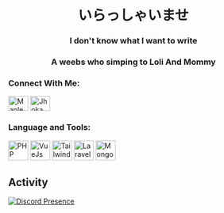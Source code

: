 <h1 align="center">いらっしゃいませ</h1>
<h3 align="center">I don't know what I want to write</h3>


###

<h3 align="center">A weebs who simping to Loli And Mommy</h3>

### Connect With Me:
<p>
   <a href="https://discordapp.com/users/448338199199219714" target="blank"><img align="center" src="https://raw.githubusercontent.com/rahuldkjain/github-profile-readme-generator/master/src/images/icons/Social/discord.svg" alt="Maple" height="30" width="40" /></a>
<a href="https://steamcommunity.com/profiles/76561199467089541" target="blank"><img align="center" src="https://upload.wikimedia.org/wikipedia/commons/8/83/Steam_icon_logo.svg" alt="Jhokam" height="30" width="40" /></a>
</p>

### Language and Tools:
<p>
    <img
        src="https://cdn.jsdelivr.net/gh/devicons/devicon/icons/php/php-original.svg"
        alt="PHP"
        width="40"
        height="40"
    />
    <img
        src="https://cdn.jsdelivr.net/gh/devicons/devicon/icons/vuejs/vuejs-original.svg"
        alt="VueJs"
        width="40"
        height="40"
    />
    <img
        src="https://cdn.jsdelivr.net/gh/devicons/devicon/icons/tailwindcss/tailwindcss-plain.svg"
        alt="Tailwindcss"
        width="40"
        height="40"
    />
    <img
        src="https://laravel.com/img/logomark.min.svg"
        alt="Laravel"
        width="40"
        height="40"
    />
    <img
        src="https://cdn.jsdelivr.net/gh/devicons/devicon/icons/mysql/mysql-original.svg"
        alt="Mongodb"
        width="40"
        height="40"
    />
</p>

###

## Activity
[![Discord Presence](https://lanyard.cnrad.dev/api/448338199199219714)](https://discord.com/users/448338199199219714)
